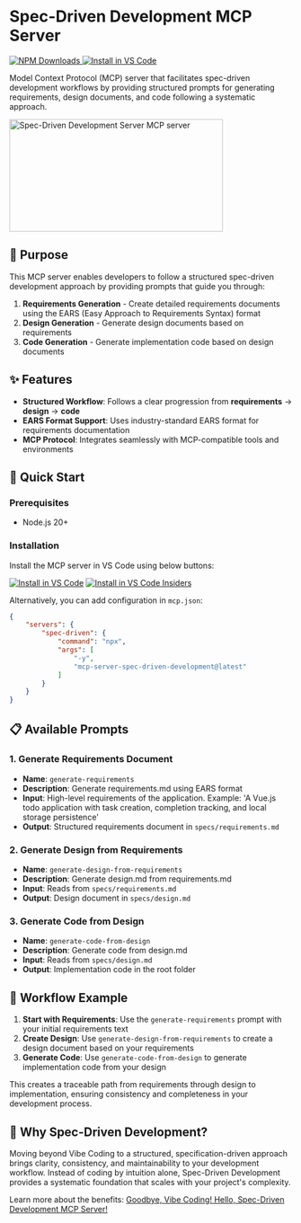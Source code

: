 # Spec-Driven Development MCP Server

[![NPM Downloads](https://img.shields.io/npm/d18m/mcp-server-spec-driven-development)
](https://www.npmjs.com/package/mcp-server-spec-driven-development) [![Install in VS Code](https://img.shields.io/badge/Install_MCP_Server_(npx)-VS_Code-0098FF)](https://insiders.vscode.dev/redirect?url=vscode%3Amcp%2Finstall%3F%257B%2522name%2522%253A%2522spec-driven%2522%252C%2522command%2522%253A%2522npx%2522%252C%2522args%2522%253A%255B%2522-y%2522%252C%2522mcp-server-spec-driven-development%2540latest%2522%255D%257D) 

Model Context Protocol (MCP) server that facilitates spec-driven development workflows by providing structured prompts for generating requirements, design documents, and code following a systematic approach.

<a href="https://glama.ai/mcp/servers/@formulahendry/mcp-server-spec-driven-development">
  <img width="380" height="200" src="https://glama.ai/mcp/servers/@formulahendry/mcp-server-spec-driven-development/badge" alt="Spec-Driven Development Server MCP server" />
</a>

## 🎯 Purpose

This MCP server enables developers to follow a structured spec-driven development approach by providing prompts that guide you through:

1. **Requirements Generation** - Create detailed requirements documents using the EARS (Easy Approach to Requirements Syntax) format
2. **Design Generation** - Generate design documents based on requirements
3. **Code Generation** - Generate implementation code based on design documents

## ✨ Features

- **Structured Workflow**: Follows a clear progression from **requirements** → **design** → **code**
- **EARS Format Support**: Uses industry-standard EARS format for requirements documentation
- **MCP Protocol**: Integrates seamlessly with MCP-compatible tools and environments

## 🚀 Quick Start

### Prerequisites

- Node.js 20+ 

### Installation

Install the MCP server in VS Code using below buttons:

[![Install in VS Code](https://img.shields.io/badge/Install_MCP_Server_(npx)-VS_Code-0098FF)](https://insiders.vscode.dev/redirect?url=vscode%3Amcp%2Finstall%3F%257B%2522name%2522%253A%2522spec-driven%2522%252C%2522command%2522%253A%2522npx%2522%252C%2522args%2522%253A%255B%2522-y%2522%252C%2522mcp-server-spec-driven-development%2540latest%2522%255D%257D) [![Install in VS Code Insiders](https://img.shields.io/badge/Install_MCP_Server_(npx)-VS_Code_Insiders-24bfa5)](https://insiders.vscode.dev/redirect?url=vscode-insiders%3Amcp%2Finstall%3F%257B%2522name%2522%253A%2522spec-driven%2522%252C%2522command%2522%253A%2522npx%2522%252C%2522args%2522%253A%255B%2522-y%2522%252C%2522mcp-server-spec-driven-development%2540latest%2522%255D%257D)

Alternatively, you can add configuration in `mcp.json`:

```json
{
    "servers": {
        "spec-driven": {
            "command": "npx",
            "args": [
                "-y",
                "mcp-server-spec-driven-development@latest"
            ]
        }
    }
}
```

## 📋 Available Prompts

### 1. Generate Requirements Document
- **Name**: `generate-requirements`
- **Description**: Generate requirements.md using EARS format
- **Input**: High-level requirements of the application. Example: 'A Vue.js todo application with task creation, completion tracking, and local storage persistence'
- **Output**: Structured requirements document in `specs/requirements.md`

### 2. Generate Design from Requirements
- **Name**: `generate-design-from-requirements`
- **Description**: Generate design.md from requirements.md
- **Input**: Reads from `specs/requirements.md`
- **Output**: Design document in `specs/design.md`

### 3. Generate Code from Design
- **Name**: `generate-code-from-design`
- **Description**: Generate code from design.md
- **Input**: Reads from `specs/design.md`
- **Output**: Implementation code in the root folder

## 📖 Workflow Example

1. **Start with Requirements**: Use the `generate-requirements` prompt with your initial requirements text
2. **Create Design**: Use `generate-design-from-requirements` to create a design document based on your requirements
3. **Generate Code**: Use `generate-code-from-design` to generate implementation code from your design

This creates a traceable path from requirements through design to implementation, ensuring consistency and completeness in your development process.

## 🤔 Why Spec-Driven Development?

Moving beyond Vibe Coding to a structured, specification-driven approach brings clarity, consistency, and maintainability to your development workflow. Instead of coding by intuition alone, Spec-Driven Development provides a systematic foundation that scales with your project's complexity.

Learn more about the benefits: [Goodbye, Vibe Coding! Hello, Spec-Driven Development MCP Server!](https://dev.to/formulahendry/goodbye-vibe-coding-hello-spec-driven-development-mcp-server-2m17)